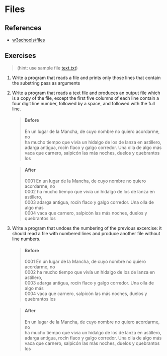 # Files

## References

* [w3schools/files](https://www.w3schools.com/python/python_file_handling.asp)

## Exercises

> (hint: use sample file [text.txt](solutions/text.txt))

1. Write a program that reads a file and prints only those lines that contain the substring pass as arguments
2. Write a program that reads a text file and produces an output file which is a copy of the file, except the first five columns of each line contain a four digit line number, followed by a space, and followed with the full line.

    > #### Before
    > En un lugar de la Mancha, de cuyo nombre no quiero acordarme, no  
    > ha mucho tiempo que vivía un hidalgo de los de lanza en astillero,   
    > adarga antigua, rocín flaco y galgo corredor. Una olla de algo más  
    > vaca que carnero, salpicón las más noches, duelos y quebrantos los  

    > #### After
    > 0001 En un lugar de la Mancha, de cuyo nombre no quiero acordarme, no  
    > 0002 ha mucho tiempo que vivía un hidalgo de los de lanza en astillero,  
    > 0003 adarga antigua, rocín flaco y galgo corredor. Una olla de algo más  
    > 0004 vaca que carnero, salpicón las más noches, duelos y quebrantos los  

3. Write a program that undoes the numbering of the previous excercise: it should read a file with numbered lines and produce another file without line numbers.
    > #### Before
    > 0001 En un lugar de la Mancha, de cuyo nombre no quiero acordarme, no  
    > 0002 ha mucho tiempo que vivía un hidalgo de los de lanza en astillero,  
    > 0003 adarga antigua, rocín flaco y galgo corredor. Una olla de algo más  
    > 0004 vaca que carnero, salpicón las más noches, duelos y quebrantos los  

    > #### After
    > En un lugar de la Mancha, de cuyo nombre no quiero acordarme, no  
    > ha mucho tiempo que vivía un hidalgo de los de lanza en astillero,  
    > adarga antigua, rocín flaco y galgo corredor. Una olla de algo más  
    > vaca que carnero, salpicón las más noches, duelos y quebrantos los  
